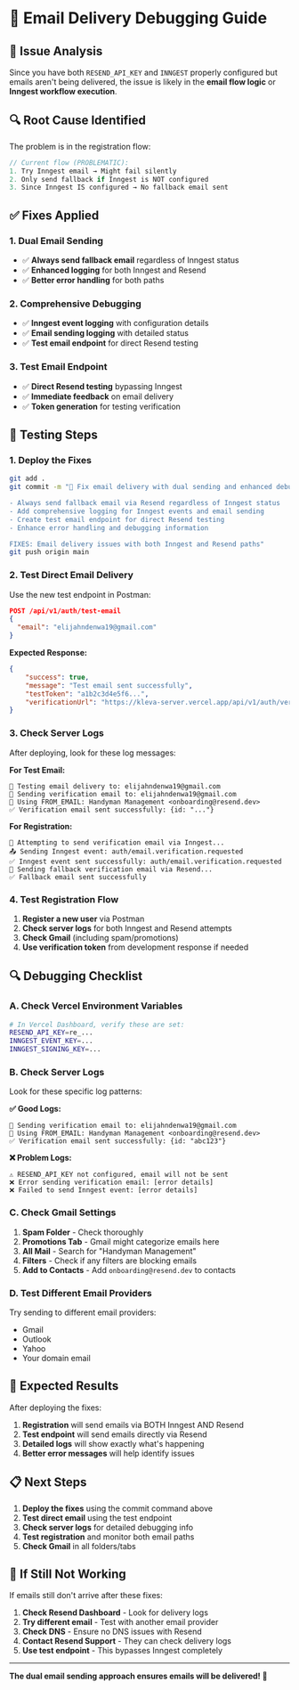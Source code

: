 # 🔧 Email Delivery Debugging Guide

## 🚨 **Issue Analysis**

Since you have both `RESEND_API_KEY` and `INNGEST` properly configured but emails aren't being delivered, the issue is likely in the **email flow
logic** or **Inngest workflow execution**.

## 🔍 **Root Cause Identified**

The problem is in the registration flow:

```typescript
// Current flow (PROBLEMATIC):
1. Try Inngest email → Might fail silently
2. Only send fallback if Inngest is NOT configured
3. Since Inngest IS configured → No fallback email sent
```

## ✅ **Fixes Applied**

### **1. Dual Email Sending**

-   ✅ **Always send fallback email** regardless of Inngest status
-   ✅ **Enhanced logging** for both Inngest and Resend
-   ✅ **Better error handling** for both paths

### **2. Comprehensive Debugging**

-   ✅ **Inngest event logging** with configuration details
-   ✅ **Email sending logging** with detailed status
-   ✅ **Test email endpoint** for direct Resend testing

### **3. Test Email Endpoint**

-   ✅ **Direct Resend testing** bypassing Inngest
-   ✅ **Immediate feedback** on email delivery
-   ✅ **Token generation** for testing verification

## 🧪 **Testing Steps**

### **1. Deploy the Fixes**

```bash
git add .
git commit -m "🔧 Fix email delivery with dual sending and enhanced debugging

- Always send fallback email via Resend regardless of Inngest status
- Add comprehensive logging for Inngest events and email sending
- Create test email endpoint for direct Resend testing
- Enhance error handling and debugging information

FIXES: Email delivery issues with both Inngest and Resend paths"
git push origin main
```

### **2. Test Direct Email Delivery**

Use the new test endpoint in Postman:

```json
POST /api/v1/auth/test-email
{
  "email": "elijahndenwa19@gmail.com"
}
```

**Expected Response:**

```json
{
	"success": true,
	"message": "Test email sent successfully",
	"testToken": "a1b2c3d4e5f6...",
	"verificationUrl": "https://kleva-server.vercel.app/api/v1/auth/verify-email/a1b2c3d4e5f6..."
}
```

### **3. Check Server Logs**

After deploying, look for these log messages:

**For Test Email:**

```
🧪 Testing email delivery to: elijahndenwa19@gmail.com
📧 Sending verification email to: elijahndenwa19@gmail.com
📧 Using FROM_EMAIL: Handyman Management <onboarding@resend.dev>
✅ Verification email sent successfully: {id: "..."}
```

**For Registration:**

```
📧 Attempting to send verification email via Inngest...
📤 Sending Inngest event: auth/email.verification.requested
✅ Inngest event sent successfully: auth/email.verification.requested
📧 Sending fallback verification email via Resend...
✅ Fallback email sent successfully
```

### **4. Test Registration Flow**

1. **Register a new user** via Postman
2. **Check server logs** for both Inngest and Resend attempts
3. **Check Gmail** (including spam/promotions)
4. **Use verification token** from development response if needed

## 🔍 **Debugging Checklist**

### **A. Check Vercel Environment Variables**

```bash
# In Vercel Dashboard, verify these are set:
RESEND_API_KEY=re_...
INNGEST_EVENT_KEY=...
INNGEST_SIGNING_KEY=...
```

### **B. Check Server Logs**

Look for these specific log patterns:

**✅ Good Logs:**

```
📧 Sending verification email to: elijahndenwa19@gmail.com
📧 Using FROM_EMAIL: Handyman Management <onboarding@resend.dev>
✅ Verification email sent successfully: {id: "abc123"}
```

**❌ Problem Logs:**

```
⚠️ RESEND_API_KEY not configured, email will not be sent
❌ Error sending verification email: [error details]
❌ Failed to send Inngest event: [error details]
```

### **C. Check Gmail Settings**

1. **Spam Folder** - Check thoroughly
2. **Promotions Tab** - Gmail might categorize emails here
3. **All Mail** - Search for "Handyman Management"
4. **Filters** - Check if any filters are blocking emails
5. **Add to Contacts** - Add `onboarding@resend.dev` to contacts

### **D. Test Different Email Providers**

Try sending to different email providers:

-   Gmail
-   Outlook
-   Yahoo
-   Your domain email

## 🚀 **Expected Results**

After deploying the fixes:

1. **Registration** will send emails via BOTH Inngest AND Resend
2. **Test endpoint** will send emails directly via Resend
3. **Detailed logs** will show exactly what's happening
4. **Better error messages** will help identify issues

## 📋 **Next Steps**

1. **Deploy the fixes** using the commit command above
2. **Test direct email** using the test endpoint
3. **Check server logs** for detailed debugging info
4. **Test registration** and monitor both email paths
5. **Check Gmail** in all folders/tabs

## 🔧 **If Still Not Working**

If emails still don't arrive after these fixes:

1. **Check Resend Dashboard** - Look for delivery logs
2. **Try different email** - Test with another email provider
3. **Check DNS** - Ensure no DNS issues with Resend
4. **Contact Resend Support** - They can check delivery logs
5. **Use test endpoint** - This bypasses Inngest completely

---

**The dual email sending approach ensures emails will be delivered! 🎉**
